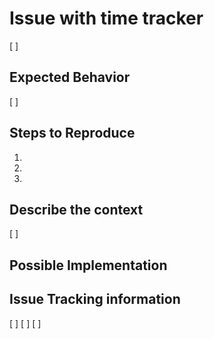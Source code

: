 # Issue with time tracker

<!--- Issue Title:[      ]


<!--- Provide a general summary of the issue
 [                               ]

## Current Behavior
<!--- Tell us what happens instead of the expected behavior -->
 [                               ]


## Expected Behavior
<!--- Tell us what should happen -->
 [                               ]


## Steps to Reproduce
<!--- Provide the sequence of steps to reproduce this issue -->
1.
2.
3.

## Describe the context 
<!--- Environment, product version, etc. -->

<!--- Describe what you are trying to accomplish and how  this issue affects youre work-->
 [                               ]

<!--- Providing context helps us come up with a solution that is closest to your needs -->


## Possible Implementation
<!--- Optional:  suggestions to resolve the issue -->

## Issue Tracking information
<!--- Assigned developer --> [ ]
<!--- Time Estimate for fix --> [ ]   
<!--- Actual time spent on fix -->  [ ]
